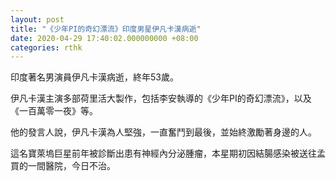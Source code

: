 ```yaml
---
layout: post
title: "《少年PI的奇幻漂流》印度男星伊凡卡漢病逝"
date: 2020-04-29 17:40:02.000000000 +08:00
categories: rthk
---
```


印度著名男演員伊凡卡漢病逝，終年53歲。

伊凡卡漢主演多部荷里活大製作，包括李安執導的《少年PI的奇幻漂流》，以及《一百萬零一夜》等。

他的發言人說，伊凡卡漢為人堅強，一直奮鬥到最後，並始終激勵著身邊的人。

這名寶萊塢巨星前年被診斷出患有神經內分泌腫瘤，本星期初因結腸感染被送往孟買的一間醫院，今日不治。

